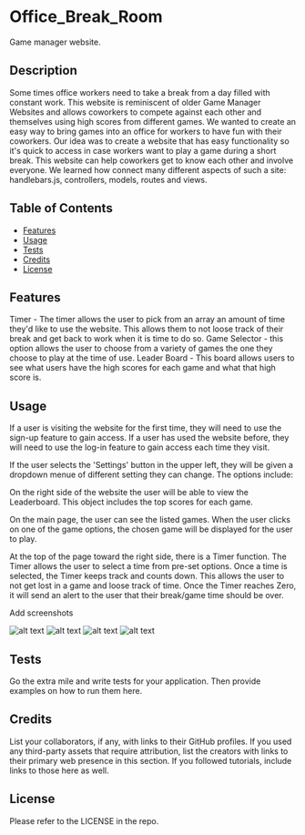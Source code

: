# Office_Break_Room
Game manager website.

## Description

Some times office workers need to take a break from a day filled with constant work. This website is reminiscent of older Game Manager Websites and allows coworkers to compete against each other and themselves using high scores from different games. We wanted to create an easy way to bring games into an office for workers to have fun with their coworkers. Our idea was to create a website that has easy functionality so it's quick to access in case workers want to play a game during a short break. This website can help coworkers get to know each other and involve everyone. We learned how connect many different aspects of such a site: handlebars.js, controllers, models, routes and views.

## Table of Contents

- [Features](#features)
- [Usage](#usage)
- [Tests](#tests)
- [Credits](#credits)
- [License](#license)

## Features

Timer - The timer allows the user to pick from an array an amount of time they'd like to use the website. This allows them to not loose track of their break and get back to work when it is time to do so.
Game Selector - this option allows the user to choose from a variety of games the one they choose to play at the time of use.
Leader Board - This board allows users to see what users have the high scores for each game and what that high score is.

## Usage

If a user is visiting the website for the first time, they will need to use the sign-up feature to gain access. If a user has used the website before, they will need to use the log-in feature to gain access each time they visit. 

If the user selects the 'Settings' button in the upper left, they will be given a dropdown menue of different setting they can change. The options include:

On the right side of the website the user will be able to view the Leaderboard. This object includes the top scores for each game.

On the main page, the user can see the listed games. When the user clicks on one of the game options, the chosen game will be displayed for the user to play.

At the top of the page toward the right side, there is a Timer function. The Timer allows the user to select a time from pre-set options. Once a time is selected, the Timer keeps track and counts down. This allows the user to not get lost in a game and loose track of time. Once the Timer reaches Zero, it will send an alert to the user that their break/game time should be over.

Add screenshots

![alt text](public/images/screenshot.png) 
![alt text](public/images/screenshot.png)
![alt text](public/images/screenshot.png)
![alt text](public/images/screenshot.png)

## Tests

Go the extra mile and write tests for your application. Then provide examples on how to run them here.

## Credits

List your collaborators, if any, with links to their GitHub profiles.
If you used any third-party assets that require attribution, list the creators with links to their primary web presence in this section.
If you followed tutorials, include links to those here as well.

## License

Please refer to the LICENSE in the repo.
